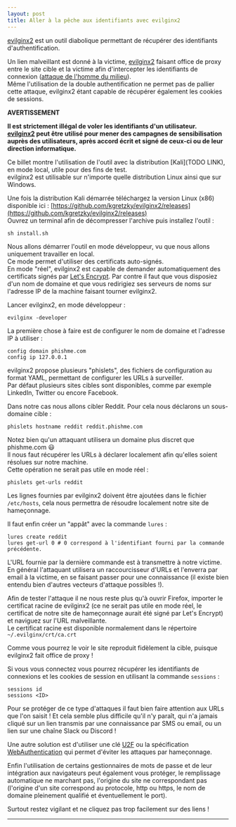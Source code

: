 ```yaml
---
layout: post
title: Aller à la pêche aux identifiants avec evilginx2
---
```


[evilginx2] est un outil diabolique permettant de récupérer des identifiants d'authentification.

Un lien malveillant est donné à la victime, [evilginx2] faisant office de proxy entre le site cible et la victime afin d'intercepter les identifiants de connexion ([attaque de l'homme du milieu]).  
Même l'utilisation de la double authentification ne permet pas de pallier cette attaque, evilginx2 étant capable de récupérer également les cookies de sessions.

**AVERTISSEMENT**

**Il est strictement illégal de voler les identifiants d'un utilisateur.**  
**[evilginx2] peut être utilisé pour mener des campagnes de sensibilisation auprès des utilisateurs, après accord écrit et signé de ceux-ci ou de leur direction informatique.**

Ce billet montre l'utilisation de l'outil avec la distribution [Kali](TODO LINK), en mode local, utile pour des fins de test.  
evilginx2 est utilisable sur n'importe quelle distribution Linux ainsi que sur Windows.

Une fois la distribution Kali démarrée téléchargez la version Linux (x86) disponible ici : [https://github.com/kgretzky/evilginx2/releases](https://github.com/kgretzky/evilginx2/releases)  
Ouvrez un terminal afin de décompresser l'archive puis installez l'outil :

    sh install.sh

Nous allons démarrer l'outil en mode développeur, vu que nous allons uniquement travailler en local.  
Ce mode permet d'utiliser des certificats auto-signés.  
En mode "réel", evilginx2 est capable de demander automatiquement des certificats signés par [Let's Encrypt].
Par contre il faut que vous disposiez d'un nom de domaine et que vous redirigiez ses serveurs de noms sur l'adresse IP de la machine faisant tourner evilginx2.

Lancer evilginx2, en mode développeur :

    evilginx -developer

La première chose à faire est de configurer le nom de domaine et l'adresse IP à utiliser :

    config domain phishme.com
    config ip 127.0.0.1

evilginx2 propose plusieurs "phislets", des fichiers de configuration au format YAML, permettant de configurer les URLs à surveiller.  
Par défaut plusieurs sites cibles sont disponibles, comme par exemple LinkedIn, Twitter ou encore Facebook.

Dans notre cas nous allons cibler Reddit.
Pour cela nous déclarons un sous-domaine cible :

    phislets hostname reddit reddit.phishme.com

Notez bien qu'un attaquant utilisera un domaine plus discret que phishme.com :smiley:  
Il nous faut récupérer les URLs à déclarer localement afin qu'elles soient résolues sur notre machine.  
Cette opération ne serait pas utile en mode réel :

    phislets get-urls reddit

Les lignes fournies par evilginx2 doivent être ajoutées dans le fichier `/etc/hosts`, cela nous permettra de résoudre localement notre site de hameçonnage.

Il faut enfin créer un "appât" avec la commande `lures` :

    lures create reddit
    lures get-url 0 # 0 correspond à l'identifiant fourni par la commande précédente.

L'URL fournie par la dernière commande est à transmettre à notre victime.  
En général l'attaquant utilisera un raccourcisseur d'URLs et l'enverra par email à la victime, en se faisant passer pour une connaissance (il existe bien entendu bien d'autres vecteurs d'attaque possibles !).

Afin de tester l'attaque il ne nous reste plus qu'à ouvrir Firefox, importer le certificat racine de evilginx2 (ce ne serait pas utile en mode réel, le certificat de notre site de hameçonnage aurait été signé par Let's Encrypt) et naviguez sur l'URL malveillante.  
Le certificat racine est disponible normalement dans le répertoire `~/.evilginx/crt/ca.crt`

Comme vous pourrez le voir le site reproduit fidèlement la cible, puisque evilginx2 fait office de proxy !

Si vous vous connectez vous pourrez récupérer les identifiants de connexions et les cookies de session en utilisant la commande `sessions` :

    sessions id
    sessions <ID>

Pour se protéger de ce type d'attaques il faut bien faire attention aux URLs que l'on saisit !
Et cela semble plus difficile qu'il n'y paraît, qui n'a jamais cliqué sur un lien transmis par une connaissance par SMS ou email, ou un lien sur une chaîne Slack ou Discord !

Une autre solution est d'utiliser une clé [U2F] ou la spécification [WebAuthentication] qui permet d'éviter les attaques par hameçonnage.

Enfin l'utilisation de certains gestionnaires de mots de passe et de leur intégration aux navigateurs peut également vous protéger, le remplissage automatique ne marchant pas, l'origine du site ne correspondant pas 
(l'origine d'un site correspond au protocole, http ou https, le nom de domaine pleinement qualifié et éventuellement le port).

Surtout restez vigilant et ne cliquez pas trop facilement sur des liens !

---
[evilginx2]: https://github.com/kgretzky/evilginx2
[attaque de l'homme du milieu]: https://fr.wikipedia.org/wiki/Attaque_de_l%27homme_du_milieu
[Let's Encrypt]: https://letsencrypt.org/
[U2F]: https://fr.wikipedia.org/wiki/Universal_Second_Factor
[WebAuthentication]: https://developer.mozilla.org/en-US/docs/Web/API/Web_Authentication_API
